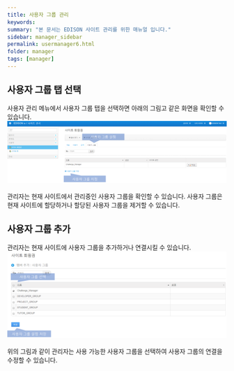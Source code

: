 ```yaml
---
title: 사용자 그룹 관리
keywords:
summary: "본 문서는 EDISON 사이트 관리를 위한 매뉴얼 입니다."
sidebar: manager_sidebar
permalink: usermanager6.html
folder: manager
tags: [manager]
---
```


## 사용자 그룹 탭 선택
사용자 관리 메뉴에서 사용자 그룹 탭을 선택하면 아래의 그림고 같은 화면을 확인할 수 있습니다.<br>
![capture](/images/manager/usermanagement/9.png "사용자 그룹 관리")<br>
<br>
관리자는 현재 사이트에서 관리중인 사용자 그룹을 확인할 수 있습니다. 사용자 그룹은 현재 사이트에 할당하거나 할당된 사용자 그룹을 제거할 수 있습니다.
<br>

## 사용자 그룹 추가
관리자는 현재 사이트에 사용자 그룹을 추가하거나 연결시킬 수 있습니다.<br>
![capture](/images/manager/usermanagement/11.png "사용자 그룹 연결 관리")<br>
<br>
위의 그림과 같이 관리자는 사용 가능한 사용자 그룹을 선택하여 사용자 그룹의 연결을 수정할 수 있습니다.
